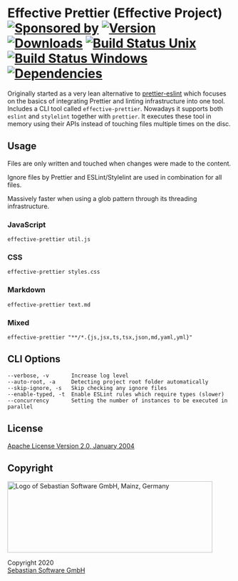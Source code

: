 # Effective Prettier (Effective Project)<br/>[![Sponsored by][sponsor-img]][sponsor] [![Version][npm-version-img]][npm] [![Downloads][npm-downloads-img]][npm] [![Build Status Unix][travis-img]][travis] [![Build Status Windows][appveyor-img]][appveyor] [![Dependencies][deps-img]][deps]

[sponsor]: https://www.sebastian-software.de
[deps]: https://david-dm.org/sebastian-software/effective-prettier
[npm]: https://www.npmjs.com/package/@effective/prettier-eslint
[travis]: https://travis-ci.org/sebastian-software/effective-prettier
[appveyor]: https://ci.appveyor.com/project/swernerx/effective-prettier/branch/master
[sponsor-img]: https://badgen.net/badge/Sponsored%20by/Sebastian%20Software/692446
[deps-img]: https://badgen.net/david/dep/sebastian-software/effective-prettier
[npm-downloads-img]: https://badgen.net/npm/dm/@effective/prettier-eslint
[npm-version-img]: https://badgen.net/npm/v/@effective/prettier-eslint
[travis-img]: https://badgen.net/travis/sebastian-software/effective-prettier?label=unix%20build
[appveyor-img]: https://badgen.net/appveyor/ci/swernerx/effective-prettier?label=windows%20build

Originally started as a very lean alternative to [prettier-eslint](https://github.com/prettier/prettier-eslint) which focuses on the basics of integrating Prettier and linting infrastructure into one tool. Includes a CLI tool called `effective-prettier`. Nowadays it supports both `eslint` and `stylelint` together with `prettier`. It executes these tool in memory using their APIs instead of touching files multiple times on the disc.

## Usage

Files are only written and touched when changes were made to the content.

Ignore files by Prettier and ESLint/Stylelint are used in combination for all files.

Massively faster when using a glob pattern through its threading infrastructure.

### JavaScript

```shell
effective-prettier util.js
```

### CSS

```shell
effective-prettier styles.css
```

### Markdown

```shell
effective-prettier text.md
```

### Mixed

```shell
effective-prettier "**/*.{js,jsx,ts,tsx,json,md,yaml,yml}"
```

## CLI Options

```
--verbose, -v       Increase log level
--auto-root, -a     Detecting project root folder automatically
--skip-ignore, -s   Skip checking any ignore files
--enable-typed, -t  Enable ESLint rules which require types (slower)
--concurrency       Setting the number of instances to be executed in parallel
```

## License

[Apache License Version 2.0, January 2004](license)

## Copyright

<img src="https://cdn.rawgit.com/sebastian-software/sebastian-software-brand/0d4ec9d6/sebastiansoftware-en.svg" alt="Logo of Sebastian Software GmbH, Mainz, Germany" width="460" height="160"/>

Copyright 2020<br/>[Sebastian Software GmbH](http://www.sebastian-software.de)

